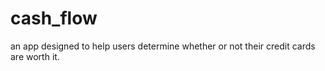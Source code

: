 # cash_flow
an app designed to help users determine whether or not their credit cards are worth it. 
